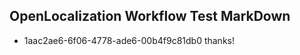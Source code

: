 ## OpenLocalization Workflow Test MarkDown
* 1aac2ae6-6f06-4778-ade6-00b4f9c81db0 
thanks!<!--HONumber=Mar16_HO2-->
